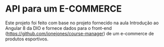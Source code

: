 # API para um E-COMMERCE

Este projeto foi feito com base no projeto fornecido na aula Introdução ao Angular 8 da DIO e fornece dados para o front-end (https://github.com/ionejones/course-manager) de um e-commerce de produtos esportivos.
